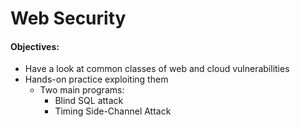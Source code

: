# Web Security

#### Objectives:
* Have a look at common classes of web and cloud vulnerabilities
* Hands-on practice exploiting them
    * Two main programs:
        * Blind SQL attack
        * Timing Side-Channel Attack

